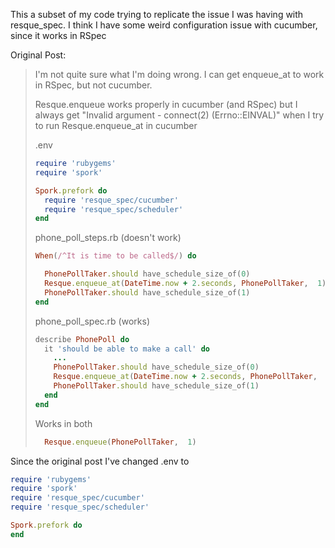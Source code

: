 This a subset of my code trying to replicate the issue I was having with resque_spec.  I think I have some weird configuration issue with cucumber, since it works in RSpec


Original Post:

> I'm not quite sure what I'm doing wrong.  I can get enqueue_at to work in RSpec, but not cucumber.  
> 
> Resque.enqueue works properly in cucumber (and RSpec) but I always get "Invalid argument - connect(2) (Errno::EINVAL)" when I try to run Resque.enqueue_at in cucumber
> 
> .env
> ``` ruby
> require 'rubygems'
> require 'spork'
> 
> Spork.prefork do
>   require 'resque_spec/cucumber'
>   require 'resque_spec/scheduler'
> end
> ```
> phone_poll_steps.rb (doesn't work)
> ``` ruby
> When(/^It is time to be called$/) do
> 
>   PhonePollTaker.should have_schedule_size_of(0)
>   Resque.enqueue_at(DateTime.now + 2.seconds, PhonePollTaker,  1) # line that fails
>   PhonePollTaker.should have_schedule_size_of(1)
> end
> ```
> 
> phone_poll_spec.rb (works)
> ``` ruby
> describe PhonePoll do
>   it 'should be able to make a call' do
>     ...
>     PhonePollTaker.should have_schedule_size_of(0)
>     Resque.enqueue_at(DateTime.now + 2.seconds, PhonePollTaker,  1)
>     PhonePollTaker.should have_schedule_size_of(1)
>   end
> end
> ```
> 
> Works in both
> ``` ruby
>   Resque.enqueue(PhonePollTaker,  1)
> ```


Since the original post I've changed .env to
``` ruby
require 'rubygems'
require 'spork'
require 'resque_spec/cucumber'
require 'resque_spec/scheduler'

Spork.prefork do
end
```


